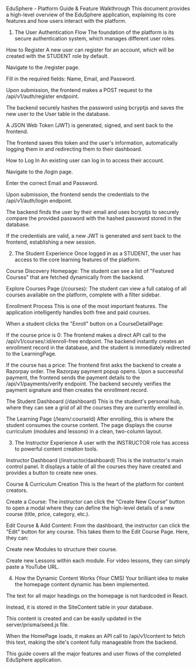 EduSphere - Platform Guide & Feature Walkthrough
This document provides a high-level overview of the EduSphere application, explaining its core features and how users interact with the platform.

1. The User Authentication Flow
The foundation of the platform is its secure authentication system, which manages different user roles.

How to Register
A new user can register for an account, which will be created with the STUDENT role by default.

Navigate to the /register page.

Fill in the required fields: Name, Email, and Password.

Upon submission, the frontend makes a POST request to the /api/v1/auth/register endpoint.

The backend securely hashes the password using bcryptjs and saves the new user to the User table in the database.

A JSON Web Token (JWT) is generated, signed, and sent back to the frontend.

The frontend saves this token and the user's information, automatically logging them in and redirecting them to their dashboard.

How to Log In
An existing user can log in to access their account.

Navigate to the /login page.

Enter the correct Email and Password.

Upon submission, the frontend sends the credentials to the /api/v1/auth/login endpoint.

The backend finds the user by their email and uses bcryptjs to securely compare the provided password with the hashed password stored in the database.

If the credentials are valid, a new JWT is generated and sent back to the frontend, establishing a new session.

2. The Student Experience
Once logged in as a STUDENT, the user has access to the core learning features of the platform.

Course Discovery
Homepage: The student can see a list of "Featured Courses" that are fetched dynamically from the backend.

Explore Courses Page (/courses): The student can view a full catalog of all courses available on the platform, complete with a filter sidebar.

Enrollment Process
This is one of the most important features. The application intelligently handles both free and paid courses.

When a student clicks the "Enroll" button on a CourseDetailPage:

If the course price is 0: The frontend makes a direct API call to the /api/v1/courses/:id/enroll-free endpoint. The backend instantly creates an enrollment record in the database, and the student is immediately redirected to the LearningPage.

If the course has a price: The frontend first asks the backend to create a Razorpay order. The Razorpay payment popup opens. Upon a successful payment, the frontend sends the payment details to the /api/v1/payments/verify endpoint. The backend securely verifies the payment signature and then creates the enrollment record.

The Student Dashboard (/dashboard)
This is the student's personal hub, where they can see a grid of all the courses they are currently enrolled in.

The Learning Page (/learn/:courseId)
After enrolling, this is where the student consumes the course content. The page displays the course curriculum (modules and lessons) in a clean, two-column layout.

3. The Instructor Experience
A user with the INSTRUCTOR role has access to powerful content creation tools.

Instructor Dashboard (/instructor/dashboard)
This is the instructor's main control panel. It displays a table of all the courses they have created and provides a button to create new ones.

Course & Curriculum Creation
This is the heart of the platform for content creators.

Create a Course: The instructor can click the "Create New Course" button to open a modal where they can define the high-level details of a new course (title, price, category, etc.).

Edit Course & Add Content: From the dashboard, the instructor can click the "Edit" button for any course. This takes them to the Edit Course Page. Here, they can:

Create new Modules to structure their course.

Create new Lessons within each module. For video lessons, they can simply paste a YouTube URL.

4. How the Dynamic Content Works (Your CMS)
Your brilliant idea to make the homepage content dynamic has been implemented.

The text for all major headings on the homepage is not hardcoded in React.

Instead, it is stored in the SiteContent table in your database.

This content is created and can be easily updated in the server/prisma/seed.js file.

When the HomePage loads, it makes an API call to /api/v1/content to fetch this text, making the site's content fully manageable from the backend.

This guide covers all the major features and user flows of the completed EduSphere application.